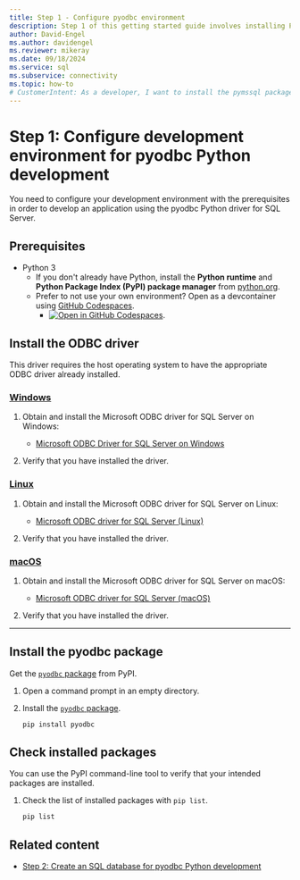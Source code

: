 ```yaml
---
title: Step 1 - Configure pyodbc environment
description: Step 1 of this getting started guide involves installing Python, the Microsoft ODBC Driver for SQL Server, and pyODBC into your development environment.
author: David-Engel
ms.author: davidengel
ms.reviewer: mikeray
ms.date: 09/18/2024
ms.service: sql
ms.subservice: connectivity
ms.topic: how-to
# CustomerIntent: As a developer, I want to install the pymssql package so that I can connect to SQL with Python code.
---
```


# Step 1: Configure development environment for pyodbc Python development

You need to configure your development environment with the prerequisites in order to develop an application using the pyodbc Python driver for SQL Server.

## Prerequisites

- Python 3
  - If you don't already have Python, install the **Python runtime** and **Python Package Index (PyPI) package manager** from [python.org](https://www.python.org/downloads/).
  - Prefer to not use your own environment? Open as a devcontainer using [GitHub Codespaces](https://github.com/features/codespaces).
    - [![Open in GitHub Codespaces](https://github.com/codespaces/badge.svg)](https://codespaces.new/github/codespaces-blank?quickstart=1).

## Install the ODBC driver

This driver requires the host operating system to have the appropriate ODBC driver already installed.

### [Windows](#tab/windows)

1. Obtain and install the Microsoft ODBC driver for SQL Server on Windows:

   - [Microsoft ODBC Driver for SQL Server on Windows](../../odbc/windows/system-requirements-installation-and-driver-files.md#installing-microsoft-odbc-driver-for-sql-server)

1. Verify that you have installed the driver.

### [Linux](#tab/linux)

1. Obtain and install the Microsoft ODBC driver for SQL Server on Linux:

   - [Microsoft ODBC driver for SQL Server (Linux)](../../odbc/linux-mac/installing-the-microsoft-odbc-driver-for-sql-server.md)

1. Verify that you have installed the driver.

### [macOS](#tab/macos)

1. Obtain and install the Microsoft ODBC driver for SQL Server on macOS:

   - [Microsoft ODBC driver for SQL Server (macOS)](../../odbc/linux-mac/install-microsoft-odbc-driver-sql-server-macos.md)

1. Verify that you have installed the driver.

---

## Install the pyodbc package

Get the [`pyodbc` package](https://pypi.org/project/pyodbc/) from PyPI.

1. Open a command prompt in an empty directory.

1. Install the [`pyodbc` package](https://pypi.org/project/pyodbc/).

    ```bash
    pip install pyodbc
    ```

## Check installed packages

You can use the PyPI command-line tool to verify that your intended packages are installed.

1. Check the list of installed packages with `pip list`.

    ```bash
    pip list
    ```

## Related content

- [Step 2: Create an SQL database for pyodbc Python development](step-2-create-a-sql-database-for-pyodbc-python-development.md)
